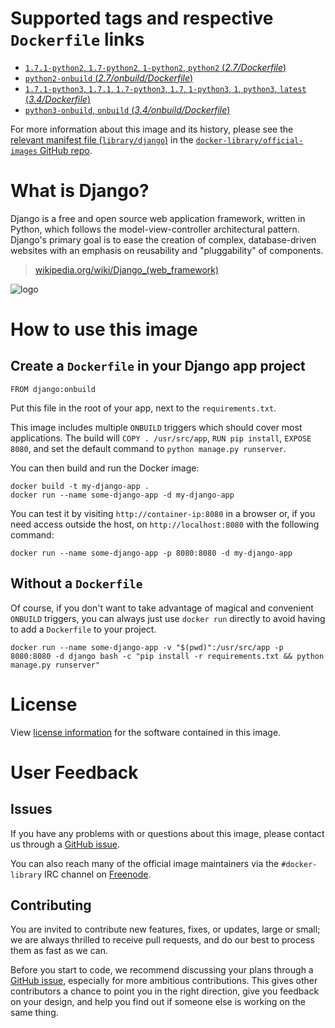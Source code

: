 # Supported tags and respective `Dockerfile` links

- [`1.7.1-python2`, `1.7-python2`, `1-python2`, `python2` (*2.7/Dockerfile*)](https://github.com/docker-library/django/blob/bb3c2e2bf12906c37330602b70d8b8398bf734b9/2.7/Dockerfile)
- [`python2-onbuild` (*2.7/onbuild/Dockerfile*)](https://github.com/docker-library/django/blob/bb3c2e2bf12906c37330602b70d8b8398bf734b9/2.7/onbuild/Dockerfile)
- [`1.7.1-python3`, `1.7.1`, `1.7-python3`, `1.7`, `1-python3`, `1`, `python3`, `latest` (*3.4/Dockerfile*)](https://github.com/docker-library/django/blob/bb3c2e2bf12906c37330602b70d8b8398bf734b9/3.4/Dockerfile)
- [`python3-onbuild`, `onbuild` (*3.4/onbuild/Dockerfile*)](https://github.com/docker-library/django/blob/bb3c2e2bf12906c37330602b70d8b8398bf734b9/3.4/onbuild/Dockerfile)

For more information about this image and its history, please see the [relevant
manifest file
(`library/django`)](https://github.com/docker-library/official-images/blob/master/library/django)
in the [`docker-library/official-images` GitHub
repo](https://github.com/docker-library/official-images).

# What is Django?

Django is a free and open source web application framework, written in Python,
which follows the model-view-controller architectural pattern. Django's primary
goal is to ease the creation of complex, database-driven websites with an
emphasis on reusability and "pluggability" of components.

> [wikipedia.org/wiki/Django_(web_framework)](https://en.wikipedia.org/wiki/Django_%28web_framework%29)

![logo](https://raw.githubusercontent.com/docker-library/docs/master/django/logo.png)

# How to use this image

## Create a `Dockerfile` in your Django app project

    FROM django:onbuild

Put this file in the root of your app, next to the `requirements.txt`.

This image includes multiple `ONBUILD` triggers which should cover most
applications. The build will `COPY . /usr/src/app`, `RUN pip install`,
`EXPOSE 8080`, and set the default command to `python manage.py runserver`.

You can then build and run the Docker image:

    docker build -t my-django-app .
    docker run --name some-django-app -d my-django-app

You can test it by visiting `http://container-ip:8080` in a browser or, if you
need access outside the host, on `http://localhost:8080` with the following command:

    docker run --name some-django-app -p 8080:8080 -d my-django-app

## Without a `Dockerfile`

Of course, if you don't want to take advantage of magical and convenient
`ONBUILD` triggers, you can always just use `docker run` directly to avoid
having to add a `Dockerfile` to your project.

    docker run --name some-django-app -v "$(pwd)":/usr/src/app -p 8080:8080 -d django bash -c "pip install -r requirements.txt && python manage.py runserver"

# License

View [license information](https://github.com/django/django/blob/master/LICENSE)
for the software contained in this image.

# User Feedback

## Issues

If you have any problems with or questions about this image, please contact us
 through a [GitHub issue](https://github.com/docker-library/django/issues).

You can also reach many of the official image maintainers via the
`#docker-library` IRC channel on [Freenode](https://freenode.net).

## Contributing

You are invited to contribute new features, fixes, or updates, large or small;
we are always thrilled to receive pull requests, and do our best to process them
as fast as we can.

Before you start to code, we recommend discussing your plans 
through a [GitHub issue](https://github.com/docker-library/django/issues), especially for more ambitious
contributions. This gives other contributors a chance to point you in the right
direction, give you feedback on your design, and help you find out if someone
else is working on the same thing.

